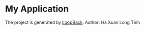 # My Application

The project is generated by [LoopBack](http://loopback.io).
Author: Ha Xuan Long Tinh
